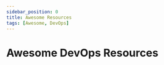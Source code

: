 ```yaml
---
sidebar_position: 0
title: Awesome Resources
tags: [Awesome, DevOps]
---
```


Awesome DevOps Resources
========================
